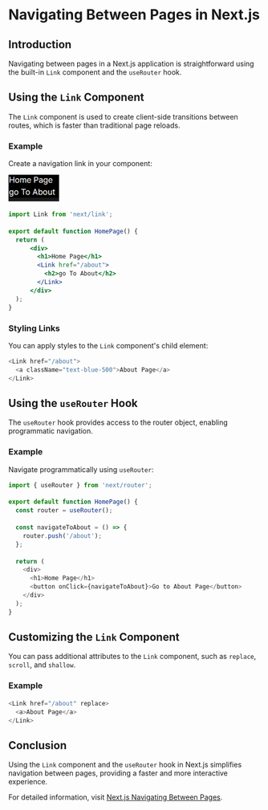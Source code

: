# Navigating Between Pages in Next.js

## Introduction

Navigating between pages in a Next.js application is straightforward using the built-in `Link` component and the `useRouter` hook.

## Using the `Link` Component

The `Link` component is used to create client-side transitions between routes, which is faster than traditional page reloads.

### Example

Create a navigation link in your component:

![image-20240713164112715](assets/image-20240713164112715.png)

```jsx
import Link from 'next/link';

export default function HomePage() {
  return (
      <div>
        <h1>Home Page</h1>
        <Link href="/about">
          <h2>go To About</h2>
        </Link>
      </div>
  );
}
```

### Styling Links

You can apply styles to the `Link` component's child element:

```javascript
<Link href="/about">
  <a className="text-blue-500">About Page</a>
</Link>
```

## Using the `useRouter` Hook

The `useRouter` hook provides access to the router object, enabling programmatic navigation.

### Example

Navigate programmatically using `useRouter`:

```javascript
import { useRouter } from 'next/router';

export default function HomePage() {
  const router = useRouter();

  const navigateToAbout = () => {
    router.push('/about');
  };

  return (
    <div>
      <h1>Home Page</h1>
      <button onClick={navigateToAbout}>Go to About Page</button>
    </div>
  );
}
```

## Customizing the `Link` Component

You can pass additional attributes to the `Link` component, such as `replace`, `scroll`, and `shallow`.

### Example

```javascript
<Link href="/about" replace>
  <a>About Page</a>
</Link>
```

## Conclusion

Using the `Link` component and the `useRouter` hook in Next.js simplifies navigation between pages, providing a faster and more interactive experience.

For detailed information, visit [Next.js Navigating Between Pages](https://nextjs.org/learn/dashboard-app/navigating-between-pages).